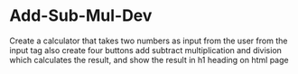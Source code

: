 # Add-Sub-Mul-Dev
Create a calculator that takes two numbers as input from the user from the input tag also create four buttons add subtract multiplication and division which calculates the result, and show the result in h1 heading on html page
